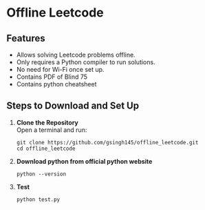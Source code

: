 # Offline Leetcode

## Features
- Allows solving Leetcode problems offline.
- Only requires a Python compiler to run solutions.
- No need for Wi-Fi once set up.
- Contains PDF of Blind 75
- Contains python cheatsheet

## Steps to Download and Set Up
1. **Clone the Repository**  
   Open a terminal and run:  
   ```
   git clone https://github.com/gsingh145/offline_leetcode.git
   cd offline_leetcode
   ```
2. **Download python from official python website**
   ```
   python --version
   ```
3. **Test**
   ```
   python test.py
   ```

